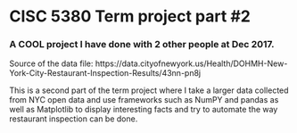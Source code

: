 <h1> CISC 5380 Term project part #2 </h1>
<h3> A COOL project I have done with 2 other people at Dec 2017. </h3>
<p> Source of the data file: https://data.cityofnewyork.us/Health/DOHMH-New-York-City-Restaurant-Inspection-Results/43nn-pn8j</p>
<p>This is a second part of the term project where I take a larger data collected from NYC open data and use frameworks such as NumPY and pandas as well as Matplotlib to display interesting facts and try to automate the way restaurant inspection can be done.
</p>
